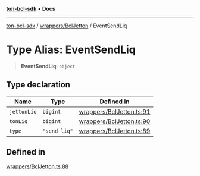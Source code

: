 [**ton-bcl-sdk**](../../../README.md) • **Docs**

***

[ton-bcl-sdk](../../../README.md) / [wrappers/BclJetton](../README.md) / EventSendLiq

# Type Alias: EventSendLiq

> **EventSendLiq**: `object`

## Type declaration

| Name | Type | Defined in |
| ------ | ------ | ------ |
| `jettonLiq` | `bigint` | [wrappers/BclJetton.ts:91](https://github.com/ton-fun-tech/ton-bcl-sdk/blob/1fc3a1571223b62191ac87d755bf607bcf1766cd/src/wrappers/BclJetton.ts#L91) |
| `tonLiq` | `bigint` | [wrappers/BclJetton.ts:90](https://github.com/ton-fun-tech/ton-bcl-sdk/blob/1fc3a1571223b62191ac87d755bf607bcf1766cd/src/wrappers/BclJetton.ts#L90) |
| `type` | `"send_liq"` | [wrappers/BclJetton.ts:89](https://github.com/ton-fun-tech/ton-bcl-sdk/blob/1fc3a1571223b62191ac87d755bf607bcf1766cd/src/wrappers/BclJetton.ts#L89) |

## Defined in

[wrappers/BclJetton.ts:88](https://github.com/ton-fun-tech/ton-bcl-sdk/blob/1fc3a1571223b62191ac87d755bf607bcf1766cd/src/wrappers/BclJetton.ts#L88)
